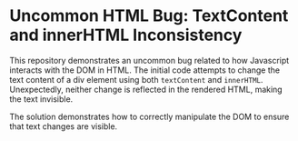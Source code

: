 # Uncommon HTML Bug: TextContent and innerHTML Inconsistency

This repository demonstrates an uncommon bug related to how Javascript interacts with the DOM in HTML.  The initial code attempts to change the text content of a div element using both `textContent` and `innerHTML`.  Unexpectedly, neither change is reflected in the rendered HTML, making the text invisible.

The solution demonstrates how to correctly manipulate the DOM to ensure that text changes are visible.